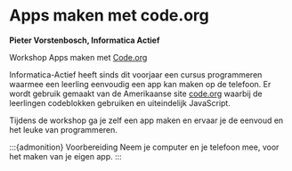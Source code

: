 # Apps maken met code.org

**Pieter Vorstenbosch, Informatica Actief**

Workshop Apps maken met [Code.org](http://code.org/)

Informatica-Actief heeft sinds dit voorjaar een cursus programmeren waarmee
een leerling eenvoudig een app kan maken op de telefoon. Er wordt gebruik
gemaakt van de Amerikaanse site [code.org](http://code.org/) waarbij de
leerlingen codeblokken gebruiken en uiteindelijk JavaScript.

Tijdens de workshop ga je zelf een app maken en ervaar je de eenvoud en
het leuke van programmeren. 

:::{admonition} Voorbereiding
Neem je computer en je telefoon mee, voor het maken van je eigen app.
:::